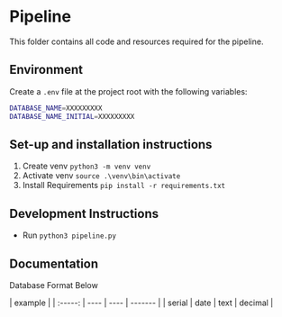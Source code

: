 # Pipeline

This folder contains all code and resources required for the pipeline.

## Environment

Create a `.env` file at the project root with the following variables:

```sh
DATABASE_NAME=XXXXXXXXX
DATABASE_NAME_INITIAL=XXXXXXXXX
```

## Set-up and installation instructions

1. Create venv `python3 -m venv venv`
2. Activate venv `source .\venv\bin\activate`
3. Install Requirements `pip install -r requirements.txt`

## Development Instructions

- Run `python3 pipeline.py`

## Documentation

Database Format Below

| example |
| :-----: | ---- | ---- | ------- |
| serial  | date | text | decimal |
